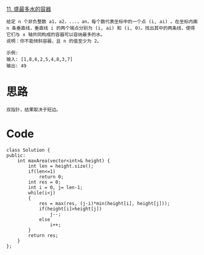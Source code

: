 [11. 盛最多水的容器](https://leetcode-cn.com/problems/container-with-most-water/)
```
给定 n 个非负整数 a1，a2，...，an，每个数代表坐标中的一个点 (i, ai) 。在坐标内画 n 条垂直线，垂直线 i 的两个端点分别为 (i, ai) 和 (i, 0)。找出其中的两条线，使得它们与 x 轴共同构成的容器可以容纳最多的水。
说明：你不能倾斜容器，且 n 的值至少为 2。

示例:
输入: [1,8,6,2,5,4,8,3,7]
输出: 49
```
# **思路**
```
双指针，结果取决于短边。 
```
# **Code**
```
class Solution {
public:
    int maxArea(vector<int>& height) {
        int len = height.size();
        if(len<=1)
            return 0;
        int res = 0;
        int i = 0, j= len-1;
        while(i<j)
        {
            res = max(res, (j-i)*min(height[i], height[j]));
            if(height[i]>height[j])
                j--;
            else
                i++;
        }
        return res;
    }
};
```